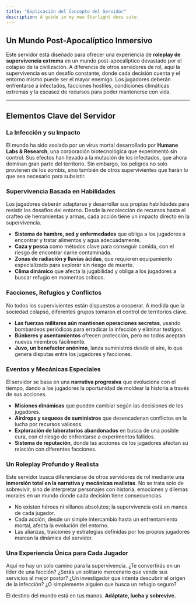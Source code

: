 ```yaml
---
title: "Explicación del Concepto del Servidor"
description: A guide in my new Starlight docs site.
---
```


## **Un Mundo Post-Apocalíptico Inmersivo**

Este servidor está diseñado para ofrecer una experiencia de **roleplay de supervivencia extrema** en un mundo post-apocalíptico devastado por el colapso de la civilización. A diferencia de otros servidores de rol, aquí la supervivencia es un desafío constante, donde cada decisión cuenta y el entorno mismo puede ser el mayor enemigo. Los jugadores deberán enfrentarse a infectados, facciones hostiles, condiciones climáticas extremas y la escasez de recursos para poder mantenerse con vida.

---

## **Elementos Clave del Servidor**

### **La Infección y su Impacto**
El mundo ha sido asolado por un virus mortal desarrollado por **Humane Labs & Research**, una corporación biotecnológica que experimentó sin control. Sus efectos han llevado a la mutación de los infectados, que ahora dominan gran parte del territorio. Sin embargo, los peligros no solo provienen de los zombis, sino también de otros supervivientes que harán lo que sea necesario para subsistir.

### **Supervivencia Basada en Habilidades**
Los jugadores deberán adaptarse y desarrollar sus propias habilidades para resistir los desafíos del entorno. Desde la recolección de recursos hasta el crafteo de herramientas y armas, cada acción tiene un impacto directo en la supervivencia.

- **Sistema de hambre, sed y enfermedades** que obliga a los jugadores a encontrar y tratar alimentos y agua adecuadamente.
- **Caza y pesca** como métodos clave para conseguir comida, con el riesgo de encontrar carne contaminada.
- **Zonas de radiación y lluvias ácidas**, que requieren equipamiento especializado para explorar sin riesgo de muerte.
- **Clima dinámico** que afecta la jugabilidad y obliga a los jugadores a buscar refugio en momentos críticos.

### **Facciones, Refugios y Conflictos**
No todos los supervivientes están dispuestos a cooperar. A medida que la sociedad colapsó, diferentes grupos tomaron el control de territorios clave.

- **Las fuerzas militares aún mantienen operaciones secretas**, usando bombardeos periódicos para erradicar la infección y eliminar testigos.
- **Búnkeres y asentamientos** ofrecen protección, pero no todos aceptan nuevos miembros fácilmente.
- **Juvo, un benefactor anónimo**, lanza suministros desde el aire, lo que genera disputas entre los jugadores y facciones.

### **Eventos y Mecánicas Especiales**
El servidor se basa en una **narrativa progresiva** que evoluciona con el tiempo, dando a los jugadores la oportunidad de moldear la historia a través de sus acciones.

- **Misiones dinámicas** que pueden cambiar según las decisiones de los jugadores.
- **Airdrops y saqueos de suministros** que desencadenan conflictos en la lucha por recursos valiosos.
- **Exploración de laboratorios abandonados** en busca de una posible cura, con el riesgo de enfrentarse a experimentos fallidos.
- **Sistema de reputación**, donde las acciones de los jugadores afectan su relación con diferentes facciones.

### **Un Roleplay Profundo y Realista**
Este servidor busca diferenciarse de otros servidores de rol mediante una **inmersión total en la narrativa y mecánicas realistas**. No se trata solo de sobrevivir, sino de interpretar personajes con historia, emociones y dilemas morales en un mundo donde cada decisión tiene consecuencias.

- No existen héroes ni villanos absolutos; la supervivencia está en manos de cada jugador.
- Cada acción, desde un simple intercambio hasta un enfrentamiento mortal, afecta la evolución del entorno.
- Las alianzas, traiciones y estrategias definidas por los propios jugadores marcan la dinámica del servidor.

### **Una Experiencia Única para Cada Jugador**
Aquí no hay un solo camino para la supervivencia. ¿Te convertirás en un líder de una facción? ¿Serás un solitario mercenario que vende sus servicios al mejor postor? ¿Un investigador que intenta descubrir el origen de la infección? ¿O simplemente alguien que busca un refugio seguro?

El destino del mundo está en tus manos. **Adáptate, lucha y sobrevive.**
